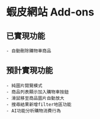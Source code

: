 # 蝦皮網站 Add-ons

## 已實現功能
    - 自動刪除購物車商品

## 預計實現功能
    - 純圖片閱覽模式
    - 商品列表顯示加入購物車按鈕
    - 滑鼠移至商品圖片自動放大
    - 搜尋結果新增filter地區功能
    - AI功能分析購物消費行為
    